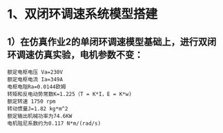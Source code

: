 # 1、双闭环调速系统模型搭建 #
## 1）在仿真作业2的单闭环调速模型基础上，进行双闭环调速仿真实验，电机参数不变：
```
额定电枢电压 Va=230V
额定电枢电流 Ia=349A
电枢电阻Ra=0.0144欧姆
转矩和反电动势常数K=1.225（T = K*I，E = K*w)
额定转速 1750 rpm
转动惯量J=1.82 kg*m^2
额定输出机械功率为74.6KW
电机阻尼系数约为0.117 N*m/(rad/s)
```
